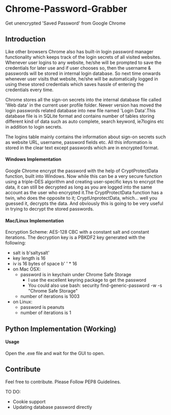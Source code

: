 # Chrome-Password-Grabber
Get unencrypted 'Saved Password' from Google Chrome

## Introduction
Like other browsers Chrome also has built-in login password manager functionality which keeps track of the login secrets of all visited websites. Whenever user logins to any website, he/she will be prompted to save the credentials for later use and if user chooses so, then the username & passwords will be stored in internal login database. So next time onwards whenever user visits that website, he/she will be automatically logged in using these stored credentials which saves hassle of entering the credentials every time.

Chrome stores all the sign-on secrets into the internal database file called 'Web data' in the current user profile folder. Newer version has moved the login passwords related database into new file named 'Login Data'.This database file is in SQLite format and contains number of tables storing different kind of data such as auto complete, search keyword, ie7logins etc in addition to login secrets.

The logins table mainly contains the information about sign-on secrets such as website URL, username, password fields etc. All this information is stored in the clear text except passwords which are in encrypted format. 

#### Windows Implementation
Google Chrome encrypt the password with the help of CryptProtectData function, built into Windows. Now while this can be a very secure function using a triple-DES algorithm and creating user-specific keys to encrypt the data, it can still be decrypted as long as you are logged into the same account as the user who encrypted it.The CryptProtectData function has a twin, who does the opposite to it; CryptUnprotectData, which... well you guessed it, decrypts the data. And obviously this is going to be very useful in trying to decrypt the stored passwords.

#### Mac/Linux Implementation
Encryption Scheme: AES-128 CBC with a constant salt and constant iterations. The decryption key is a PBKDF2 key generated with the following:

* salt is b'saltysalt'
* key length is 16
* iv is 16 bytes of space b' ' * 16
* on Mac OSX:
  * password is in keychain under Chrome Safe Storage
    * I use the excellent keyring package to get the password
    * You could also use bash: security find-generic-password -w -s "Chrome Safe Storage"
  * number of iterations is 1003
* on Linux:
  * password is peanuts
  * number of iterations is 1


## Python Implementation (Working)

#### Usage
Open the .exe file and wait for the GUI to open.
## Contribute
Feel free to contribute. Please Follow PEP8 Guidelines.

TO DO:
* Cookie support
* Updating database password directly



